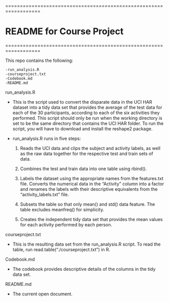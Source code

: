 ==================================================================
# README for Course Project
==================================================================

This repo contains the following:

	-run_analysis.R
	-courseproject.txt
	-Codebook.md
	-README.md

run_analysis.R

- This is the script used to convert the disparate data in the UCI HAR dataset into a tidy data set that provides the average of the test data for each of the 30 participants, according to each of the six activities they performed. This script should only be run when the working directory is set to be the same directory that contains the UCI HAR folder. To run the script, you will have to download and install the reshape2 package.

- run_analysis.R runs in five steps:

	1. Reads the UCI data and clips the subject and activity labels, as well as the raw data together for the respective test and train sets of data.

	2. Combines the test and train data into one table using rbind().

	3. Labels the dataset using the appropriate names from the features.txt file. Converts the numerical data in the “Activity” column into a factor and renames the labels with their descriptive equivalents from the “activity_labels.txt” file. 

	4. Subsets the table so that only mean() and std() data feature. The table excludes meanfreq() for simplicity.

	5. Creates the independent tidy data set that provides the mean values for each activity performed by each person.


courseproject.txt

- This is the resulting data set from the run_analysis.R script. To read the table, run read.table(“./courseproject.txt”) in R.

Codebook.md

- The codebook provides descriptive details of the columns in the tidy data set.

README.md

- The current open document.

